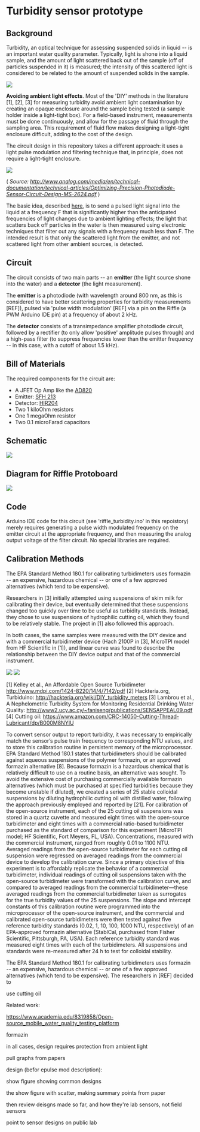 # Turbidity sensor prototype

## Background

Turbidity, an optical technique for assessing suspended solids in liquid -- is an important water quality parameter.  Typically, light is shone into a liquid sample, and the amount of light scattered back out of the sample (off of particles suspended in it) is measured; the intensity of this scattered light is considered to be related to the amount of suspended solids in the sample.  

<img src = "pics/turbidimeter_designs.png" with=300>

**Avoiding ambient light effects**. Most of the 'DIY' methods in the literature [1], [2], [3] for measuring turbidity avoid ambient light contamination by creating an opaque enclosure around the sample being tested (a sample holder inside a light-tight box). For a field-based instrument, measurements must be done continuously, and allow for the passage of fluid through the sampling area.  This requirement of fluid flow makes designing a light-tight enclosure difficult, adding to the cost of the design.

The circuit design in this repository takes a different approach: it uses a light pulse modulation and filtering technique that, in principle, does not require a light-tight enclosure. 

<img src="pics/pulse_filter.png" with=300>

( _Source:  http://www.analog.com/media/en/technical-documentation/technical-articles/Optimizing-Precision-Photodiode-Sensor-Circuit-Design-MS-2624.pdf_ )

The basic idea, described [here](http://www.analog.com/media/en/technical-documentation/technical-articles/Optimizing-Precision-Photodiode-Sensor-Circuit-Design-MS-2624.pdf), is to send a pulsed light signal into the liquid at a frequency F that is significantly higher than the anticipated frequencies of light changes due to ambient lighting effects;  the light that scatters back off particles in the water is then measured using electronic techniques that filter out any signals with a frequency much less than F.  The intended result is that only the scattered light from the emitter, and not scattered light from other ambient sources, is detected.  

## Circuit

The circuit consists of two main parts -- an **emitter** (the light source shone into the water) and a **detector** (the light measurement).

The **emitter** is a photodiode (with wavelength around 800 nm, as this is considered to have better scattering properties for turbidity measurements [REF]), pulsed via 'pulse width modulation' [REF] via a pin on the Riffle (a PWM Arduino IDE pin) at a frequency of about 2 kHz.  

The **detector** consists of a transimpedance amplifier photodiode circuit, followed by a rectifier (to only allow 'positive' amplitude pulses through) and a high-pass filter (to suppress frequencies lower than the emitter frequency -- in this case, with a cutoff of about 1.5 kHz).


## Bill of Materials

The required components for the circuit are:

- A JFET Op Amp like the [AD820](http://www.analog.com/media/en/technical-documentation/data-sheets/AD820.pdf)
- Emitter: [SFH 213](http://www.osram-os.com/Graphics/XPic5/00101689_0.pdf)
- Detector: [HIR204](http://www.osram-os.com/Graphics/XPic5/00101689_0.pdf)
- Two 1 kiloOhm resistors
- One 1 megaOhm resistor
- Two 0.1 microFarad capacitors

## Schematic 

<img src="pics/schem.png">

## Diagram for Riffle Protoboard

<img src="pics/turbidity_proto.png">

## Code

Arduino IDE code for this circuit (see 'riffle_turbidity.ino' in this repoistory) merely requires generating a pulse width modulated frequency on the emitter circuit at the appropriate frequency, and then measuring the analog output voltage of the filter circuit. No special libraries are required.
 
## Calibration Methods

The EPA Standard Method 180.1 for calibrating turbidimeters uses formazin -- an expensive, hazardous chemical -- or one of a few approved alternatives (which tend to be expensive).  

Researchers in [3] initially attempted using suspensions of skim milk for calibrating their device, but eventually determined that these suspensions changed too quickly over time to be useful as turbidity standards. Instead, they chose to use suspensions of hydrophilic cutting oil, which they found to be relatively stable.  The project in [1] also followed this approach.  

In both cases, the same samples were measured with the DIY device and with a commercial turbidimeter device (Hach 2100P in [3], MicroTPI model from HF Scientific in [1]), and linear curve was found to describe the relationship between the DIY device output and that of the commercial instrument.  

<img src="pics/ref3_comparison.png" with=200>

<img src="pics/ref1_comparison.png" with=200>


[1] Kelley et al., An Affordable Open Source Turbidimeter http://www.mdpi.com/1424-8220/14/4/7142/pdf
[2] Hackteria.org, Turbiduino:  http://hackteria.org/wiki/DIY_turbidity_meters
[3] Lambrou et al., A Nephelometric Turbidity System for
Monitoring Residential Drinking Water Quality: http://www2.ucy.ac.cy/~faniseng/publications/SENSAPPEAL09.pdf
[4] Cutting oil:  https://www.amazon.com/CRC-14050-Cutting-Thread-Lubricant/dp/B000M8NYIU

To convert sensor output to report turbidity, it was necessary to empirically match the sensor’s
pulse train frequency to corresponding NTU values, and to store this calibration routine in persistent
memory of the microprocessor. EPA Standard Method 180.1 states that turbidimeters should be
calibrated against aqueous suspensions of the polymer formazin, or an approved formazin
alternative [8]. Because formazin is a hazardous chemical that is relatively difficult to use on a routine
basis, an alternative was sought. To avoid the extensive cost of purchasing commercially available
formazin alternatives (which must be purchased at specified turbidities because they become unstable
if diluted), we created a series of 25 stable colloidal suspensions by diluting hydrophilic cutting oil
with distilled water, following the approach previously employed and reported by [21].
For calibration of the open-source instrument, each of the 25 cutting oil suspensions was stored in a
quartz cuvette and measured eight times with the open-source turbidimeter and eight times with a
commercial ratio-based turbidimeter purchased as the standard of comparison for this experiment
(MicroTPI model; HF Scientific, Fort Meyers, FL, USA). Concentrations, measured with the
commercial instrument, ranged from roughly 0.01 to 1100 NTU. Averaged readings from the
open-source turbidimeter for each cutting oil suspension were regressed on averaged readings from the
commercial device to develop the calibration curve. Since a primary objective of this experiment is to
affordably replicate the behavior of a commercial turbidimeter, individual readings of cutting oil
suspensions taken with the open-source turbidimeter were transformed with the calibration curve, and
compared to averaged readings from the commercial turbidimeter—these averaged readings from the
commercial turbidimeter taken as surrogates for the true turbidity values of the 25 suspensions. The
slope and intercept constants of this calibration routine were programmed into the microprocessor of
the open-source instrument, and the commercial and calibrated open-source turbidimeters were then
tested against five reference turbidity standards (0.02, 1, 10, 100, 1000 NTU, respectively) of an
EPA-approved formazin alternative (StablCal, purchased from Fisher Scientific, Pittsburgh, PA,
USA). Each reference turbidity standard was measured eight times with each of the turbidimeters. All
suspensions and standards were re-measured after 24 h to test for colloidal stability.

The EPA Standard Method 180.1 for calibrating turbidimeters uses formazin -- an expensive, hazardous chemical -- or one of a few approved alternatives (which tend to be expensive).  The researchers in [REF] decided to 





use cutting oil


Related work:

https://www.academia.edu/8319858/Open-source_mobile_water_quality_testing_platform

formazin

in all cases, design requires protection from ambient light

pull graphs from papers


design (befor epulse mod description):

show figure showing common designs

the show figure with scatter, making summary points from paper

then review deisgns made so far, and how they're lab sensors, not field sensors

point to sensor designs on public lab



